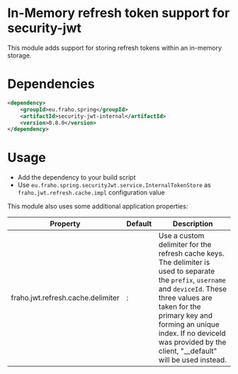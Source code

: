 # In-Memory refresh token support for security-jwt

This module adds support for storing refresh tokens within an in-memory storage.

# Dependencies
```xml
<dependency>
    <groupId>eu.fraho.spring</groupId>
    <artifactId>security-jwt-internal</artifactId>
    <version>0.8.0</version>
</dependency>
```

# Usage
* Add the dependency to your build script
* Use ```eu.fraho.spring.securityJwt.service.InternalTokenStore``` as ```fraho.jwt.refresh.cache.impl``` configuration value

This module also uses some additional application properties:

| Property                                 | Default        | Description   |
|------------------------------------------|----------------|---------------|
| fraho.jwt.refresh.cache.delimiter        | :              | Use a custom delimiter for the refresh cache keys. The delimiter is used to separate the ```prefix```, ```username``` and ```deviceId```. These three values are taken for the primary key and forming an unique index. If no deviceId was provided by the client, "__default" will be used instead.|
